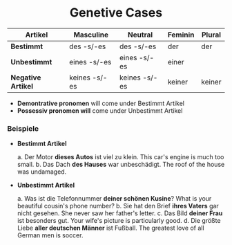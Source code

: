 <h1 align="center"> Genetive Cases</h1>


| **Artikel** | **Masculine** | **Neutral** | **Feminin** | **Plural** |
|-------------|-----------------|-----------|-------------|------------|
| **Bestimmt** | des -s/-es | des -s/-es | der | der | 
| **Unbestimmt** | eines -s/-es | eines -s/-es | einer|  |
| **Negative Artikel** | keines -s/-es | keines -s/-es | keiner | keiner |

+ **Demontrative pronomen** will come under Bestimmt Artikel
+ **Possessiv pronomen will** come under Unbestimmt Artikel


### **Beispiele**

* **Bestimmt Artikel**
	
	a. Der Motor **dieses Autos** ist viel zu klein. 	               This car's engine is much too small.
	b. Das Dach **des Hauses** war unbeschädigt. 					   The roof of the house was undamaged.



* **Unbestimmt Artikel**
	
	a. Was ist die Telefonnummer **deiner schönen Kusine**?            What is your beautiful cousin's phone number?
	b. Sie hat den Brief **ihres Vaters** gar nicht gesehen.	       She never saw her father's letter.
	c. Das Bild **deiner Frau** ist besonders gut.	                   Your wife's picture is particularly good. 
	d. Die größte Liebe **aller deutschen Männer** ist Fußball. 	   The greatest love of all German men is soccer.







